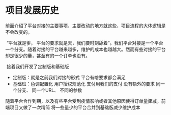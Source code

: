 # 项目发展历史

前面介绍了平台对接的主要事项，主要改动的地方就这些，项目流程的大体逻辑是不会改变的。

​	“平台就是爹， 平台的要求就是天，我们要时刻舔着”。我们平台对接是一个平台一个分支。随着对接的平台越来越多，维护的成本也越越大。然而有些对接的平台却是很少的量，甚至有的一个订单也没有。

​	接着我们开发了定制版和基础版

* 定制版：就是之前我们对接的形式 平台有啥要求都会满足
* 基础班：色调配置化 用户授权规范化 支付用我们的支付 没有额外的要求 同一个分支、 同一个URL、 不同的参数

随着平台合作到期，以及有些平台受到疫情影响或者其他原因使得订单量骤减。前端项目又做了一次精简 将一些量少的平台合并到基础版减少维护成本